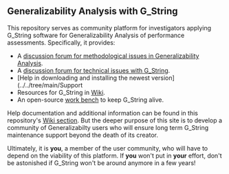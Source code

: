 ## Generalizability Analysis with G_String
This repository serves as community platform for investigators applying G_String software for Generalizability Analysis of performance assessments.
Specifically, it provides:
- A [discussion forum for methodological issues in Generalizability Analysis](../../discussions/1).
- A [discussion forum for technical issues with G_String](../../discussions/2).
- [Help in downloading and installing the newest version](../../tree/main/Support
- Resources for G_String in [Wiki](../../wiki).
- An open-source [work bench](../../tree/software/workbench) to keep G_String alive.
 
Help documentation and additional information can be found in this repository's [Wiki section](https://github.com/Papa-26/gsvi_root/wiki).
But the deeper purpose of this site is to develop a community of Generalizabilty users who will ensure long term G_String maintenance support beyond the death of its creator.

Ultimately, it is **you**, a member of the user community, who will have to depend on the viability of this platform. If **you** won't put in **your** effort, don't be astonished if G_String won't be around anymore in a few years!

